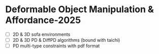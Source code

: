 # Deformable Object Manipulation & Affordance-2025

- [ ] 2D & 3D sofa environments
- [ ] 2D & 3D PD & DiffPD algorithms (bound with taichi)
- [ ] PD multi-type constraints with pdf format

